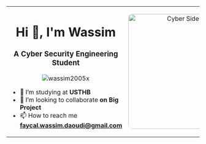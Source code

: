 <!-- Intro Section With Side GIF -->
<table style="width:100%;">
<tr>
<td style="width:60%; vertical-align: middle;">

<h1 align="center">Hi 👋, I'm Wassim</h1>
<h3 align="center">A Cyber Security Engineering Student</h3>

<!-- Profile Views -->
<p align="center">
  <img src="https://komarev.com/ghpvc/?username=wassim2005x&label=Profile%20views&color=0e75b6&style=flat" alt="wassim2005x" />
</p>

- 🔭 I’m studying at **USTHB**  
- 👯 I’m looking to collaborate **on Big Project**  
- 📫 How to reach me **faycal.wassim.daoudi@gmail.com**

</td>

<td style="width:40%; text-align:center;">
<img src="https://media0.giphy.com/media/v1.Y2lkPTc5MGI3NjExMnViaHRpY3Jsc2psMHAybDk5d3NxOWRxbWM3YjN3MzY3ZGwzMDFneSZlcD12MV9pbnRlcm5hbF9naWZfYnlfaWQmY3Q9Zw/YQitE4YNQNahy/giphy.gif"
     alt="Cyber Side GIF"
     width="300"
     style="border-radius:10px;">
</td>

</tr>
</table>
